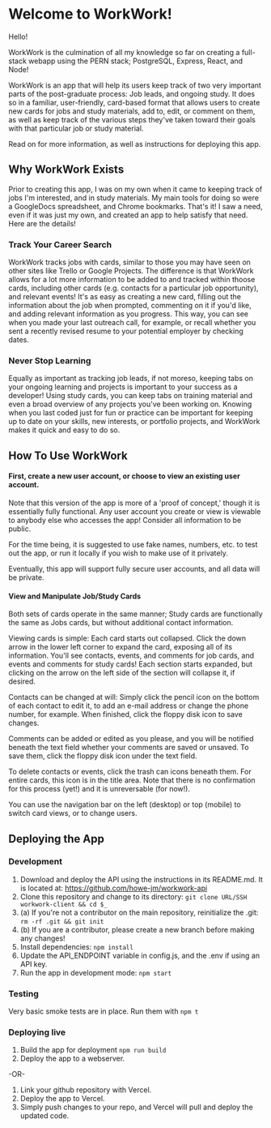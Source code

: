 # Welcome to WorkWork!

Hello!

WorkWork is the culmination of all my knowledge so far on creating a full-stack webapp using the PERN stack; PostgreSQL, Express, React, and Node!

WorkWork is an app that will help its users keep track of two very important parts of the post-graduate process: Job leads, and ongoing study. It does so in a familiar, user-friendly, card-based format that allows users to create new cards for jobs and study materials, add to, edit, or comment on them, as well as keep track of the various steps they've taken toward their goals with that particular job or study material.

Read on for more information, as well as instructions for deploying this app.

## Why WorkWork Exists

Prior to creating this app, I was on my own when it came to keeping track of jobs I'm interested, and in study materials. My main tools for doing so were a GoogleDocs spreadsheet, and Chrome bookmarks. That's it! I saw a need, even if it was just my own, and created an app to help satisfy that need. Here are the details!

### Track Your Career Search

WorkWork tracks jobs with cards, similar to those you may have seen on other sites like Trello or Google Projects. The difference is that WorkWork allows for a lot more information to be added to and tracked within thoose cards, including other cards (e.g. contacts for a particular job opportunity), and relevant events! It's as easy as creating a new card, filling out the information about the job when prompted, commenting on it if you'd like, and adding relevant information as you progress. This way, you can see when you made your last outreach call, for example, or recall whether you sent a recently revised resume to your potential employer by checking dates.

### Never Stop Learning

Equally as important as tracking job leads, if not moreso, keeping tabs on your ongoing learning and projects is important to your success as a developer! Using study cards, you can keep tabs on training material and even a broad overview of any projects you've been working on. Knowing when you last coded just for fun or practice can be important for keeping up to date on your skills, new interests, or portfolio projects, and WorkWork makes it quick and easy to do so.

## How To Use WorkWork

#### First, create a new user account, or choose to view an existing user account.

Note that this version of the app is more of a 'proof of concept,' though it is essentially fully functional. Any user account you create or view is viewable to anybody else who accesses the app! Consider all information to be public.

For the time being, it is suggested to use fake names, numbers, etc. to test out the app, or run it locally if you wish to make use of it privately.

Eventually, this app will support fully secure user accounts, and all data will be private.

#### View and Manipulate Job/Study Cards

Both sets of cards operate in the same manner; Study cards are functionally the same as Jobs cards, but without additional contact information.

Viewing cards is simple: Each card starts out collapsed. Click the down arrow in the lower left corner to expand the card, exposing all of its information. You'll see contacts, events, and comments for job cards, and events and comments for study cards! Each section starts expanded, but clicking on the arrow on the left side of the section will collapse it, if desired.

Contacts can be changed at will: Simply click the pencil icon on the bottom of each contact to edit it, to add an e-mail address or change the phone number, for example. When finished, click the floppy disk icon to save changes.

Comments can be added or edited as you please, and you will be notified beneath the text field whether your comments are saved or unsaved. To save them, click the floppy disk icon under the text field.

To delete contacts or events, click the trash can icons beneath them. For entire cards, this icon is in the title area. Note that there is no confirmation for this process (yet!) and it is unreversable (for now!).

You can use the navigation bar on the left (desktop) or top (mobile) to switch card views, or to change users.

## Deploying the App

### Development

1. Download and deploy the API using the instructions in its README.md. It is located at: https://github.com/howe-jm/workwork-api
2. Clone this repository and change to its directory: `git clone URL/SSH workwork-client && cd $_`
3. (a) If you're not a contributor on the main repository, reinitialize the .git: `rm -rf .git && git init`
4. (b) If you are a contributor, please create a new branch before making any changes!
5. Install dependencies: `npm install`
6. Update the API_ENDPOINT variable in config.js, and the .env if using an API key.
7. Run the app in development mode: `npm start`

### Testing

Very basic smoke tests are in place. Run them with `npm t`

### Deploying live

1. Build the app for deployment `npm run build`
2. Deploy the app to a webserver.

-OR-

1. Link your github repository with Vercel.
2. Deploy the app to Vercel.
3. Simply push changes to your repo, and Vercel will pull and deploy the updated code.

